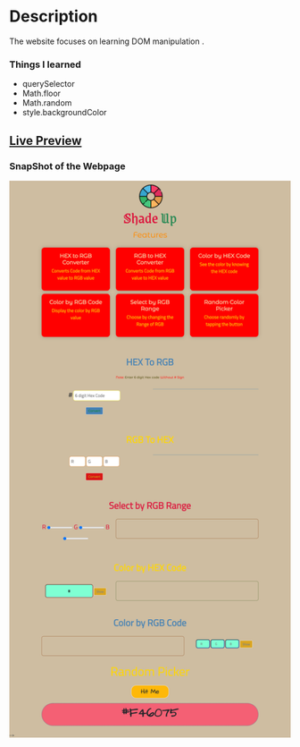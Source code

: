 # Description
The website focuses on learning DOM manipulation .

### Things I learned


- querySelector
- Math.floor
- Math.random
- style.backgroundColor

## [Live Preview](https://shades-down.netlify.app/)

### SnapShot of the Webpage

![StreetStyle](./Proj_Image/Project.png)